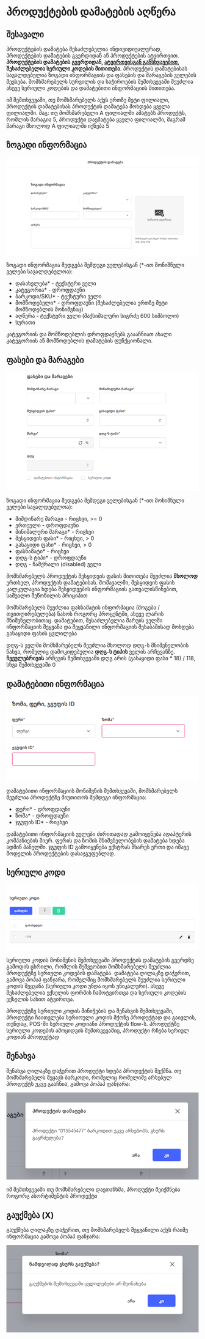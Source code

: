 # პროდუქტების დამატების აღწერა

## შესავალი

პროდუქტების დამატება შესაძლებელია ინდივიდიუალურად, პროდუქტების დამატების გვერდიდან ან პროდუქტების ატვირთვით. **პროდუქტების დამატების გვერდიდან, [ატვირთვისგან განსხვავებით](products.md#_14), შესაძლებელია სერიული კოდების მითითება**. პროდუქტის დამატებისას სავალდებულია ზოგადი ინფორმაციის და ფასების და მარაგების ველების შევსება. მომხმარებელს სურვილის და საჭიროების შემთხვევაში შეუძლია ასევე სერიული კოდების და დამატებითი ინფორმაციის მითითება.

 იმ შემთხვევაში, თუ მომხმარებელს აქვს ერთზე მეტი ფილიალი, პროდუქტის დამატებისას პროდუქტის დამატება მოხდება ყველა ფილიალში. მაგ: თუ მომხმარებელი A ფილიალში ამატებს პროდუქტს, რომლის მარაგია 5, პროდუქტი დაემატება ყველა ფილიალში, მაგრამ მარაგი მხოლოდ A ფილიალში იქნება 5

## ზოგადი ინფორმაცია

![ზოგადი ინფორმაცია](images/general.png)

ზოგადი ინფორმაცია შედგება შემდეგი ველებისგან (*-ით მონიშნული ველები სავალდებულოა):

- დასახელება* - ტექსტური ველი
- კატეგორია* - დროფდაუნი
- ბარკოდი/SKU* - ტექსტური ველი
- მომწოდებელი* - დროფდაუნი (შესაძლებელია ერთზე მეტი მომწოდებლის მონიშვნაც)
- აღწერა - ტექსტური ველი (მაქსიმალური სიგრძე 600 სიმბოლო)
- სურათი

კატეგორიის და მომწოდებლის დროფდაუნებს გაააჩნიათ ახალი კატეგორიის ან მომწოდებლის დამატების ფუნქციონალი.

## ფასები და მარაგები

![ფასები და მარაგები](images/price_stock.png)

ზოგადი ინფორმაცია შედგება შემდეგი ველებისგან (*-ით მონიშნული ველები სავალდებულოა):

- მიმდინარე მარაგი - რიცხვი, >= 0
- ერთეული - დროფდაუნი
- მინიმალური მარაგი* - რიცხვი
- შესყიდვის ფასი* - რიცხვი, > 0
- გასაყიდი ფასი* - რიცხვი, > 0
- ფასნამატი* - რიცხვი
- დღგ-ს ტიპი* - დროფდაუნი
- დღგ - ჩამქრალი (disabled) ველი

მომხმარებელს პროდუქტის შესყიდვის ფასის მითითება შეუძლია **მხოლოდ** ერთხელ, პროდუქტის დამატებისას. მომავალში, შესყიდვის ფასის კალკულაცია ხდება შესყიდვების ინფორმაციის გათვალისწინებით, საშუალო შეწონილის პრიციპით

მომხმარებელს შეუძლია ფასნამატის ინფორმაცია (მოგება / თვითღირებულება) ნახოს როგორც პროცენტში, ასევე ლარის მნიშვნელობითაც. დამატებით, შესაძლებელია მარჟის ველში ინფორმაციის შეყვანა და შეყვანილი ინფორმაციის შესაბამისად მოხდება გასაყიდი ფასის ცვლილება

დღგ-ს ველში მომხმარებელს შეუძლია მხოლოდ დღგ-ს მნიშვნელობის ნახვა, რომელიც დამოკიდებულია **დღგ-ს ტიპის** ველის არჩევანზე. **ჩვეულებრივის** არჩევის შემთხვევაში დღგ არის (გასაყიდი ფასი * 18) / 118, სხვა შემთხვევაში 0

## დამატებითი ინფორმაცია

![დამატებითი ინფორმაცია](images/additional.png)

დამატებითი ინფორმაციის მონიშვნის შემთხვევაში, მომხმარებელს შეუძლია პროდუქტზე მიუთითოს შემდეგი ინფორმაცია:

- ფერი* - დროფდაუნი
- ზომა* - დროფდაუნი
- ჯგუფის ID* - რიცხვი

დამატებითი ინფორმაციის ველები ძირითადად გამოიყენება ადაპტერის კომპანიების მიერ. ფერის და ზომის მნიშვნელობების დამატება ხდება ადმინ პანელში. ჯგუფის ID გამოიყენება ექსტრას მხარეს ერთი და იმავე მოდელის პროდუქტების დასაჯგუფებლად.

## სერიული კოდი

![სერიული კოდი](images/imei.png)

სერიული კოდის მონიშვნის შემთხვევაში პროდუქტის დამატების გვერდზე გამოდის ცხრილი, რომლის მეშვეობით მომხმარებელს შეუძლია პროდუქტზე სერიული კოდების დამატება.
დამატება ღილაკზე დაჭერით, გამოვა პოპაპ ფანჯარა, რომელშიც მომხმარებელს შეუძლია სერიული კოდის შეყვანა (სერიული კოდი უნდა იყოს უნიკალური). ასევე შესაძლებელია ექსელის ფორმის ჩამოტვირთვა და სერიული კოდების ექსელის სახით ატვირთვა.

პროდუქტზე სერიული კოდის მინიჭების და შენახვის შემთხვევაში, პროდუქტი ჩაითვლება სერიოული კოდის მქონე პროდუქტად და გაივლის, თუნდაც, POS-ში სერიული კოდიანი პროდუქტის flow-ს. პროდუქტზე სერიული კოდების ამოყიდვის შემთხვევაშიც, პროდუქტი რჩება სერიულ კოდიან პროდუქტად

## შენახვა

შენახვა ღილაკზე დაჭერით პროდუქტი ხდება პროდუქტის შექმნა.
თუ მომხმარებელს შეყავს ბარკოდი, რომელიც რომელიმე არსებულ პროდუქტს უკვე გააჩნია, გამოვა პოპაპ ფანჯარა:

![შენახვა](images/save.png)

იმ შემთხვევაში თუ მომხმარებელი დაეთანხმა, პროდუქტი შეიქმნება როგორც ასორტიმენტის პროდუქტი

## გაუქმება (X)

გაუქმება ღილაკზე დაჭერით, თუ მომხმარებელს შეყვანილი აქვს რაიმე ინფორმაცია გამოვა პოპაპ ფანჯარა:

![გაუქმება](images/cancel.png)